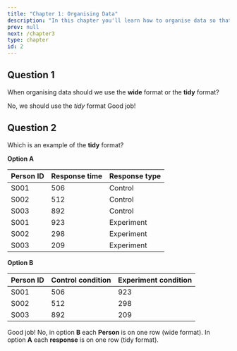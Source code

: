 ```yaml
---
title: "Chapter 1: Organising Data"
description: "In this chapter you'll learn how to organise data so that it's easy to work with it in R."
prev: null
next: /chapter3
type: chapter
id: 2
---
```


<exercise id="1" title="Organising data" type="slides">

<slides source="chapter1_01_organising_data">
</slides>

</exercise>

<exercise id="2" title="Test your understanding">


## Question 1
When organising data should we use the **wide** format or the **tidy** format?

<choice id="1">
<opt text="Wide format">
No, we should use the <i>tidy</i> format
</opt>
<opt text="Tidy format" correct="true">
Good job!
</opt>
</choice>

## Question 2
Which is an example of the **tidy** format?

**Option A**

<table>
<thead>
  <tr>
    <th>Person ID</th>
    <th>Response time</th>
    <th>Response type</th>
  </tr>
</thead>
<tbody>
  <tr>
    <td>S001<br></td>
    <td>506</td>
    <td>Control</td>
  </tr>
  <tr>
    <td>S002</td>
    <td>512</td>
    <td>Control</td>
  </tr>
  <tr>
    <td>S003</td>
    <td>892</td>
    <td>Control</td>
  </tr>
  <tr>
    <td>S001</td>
    <td>923</td>
    <td>Experiment</td>
  </tr>
  <tr>
    <td>S002</td>
    <td>298</td>
    <td>Experiment</td>
  </tr>
  <tr>
    <td>S003</td>
    <td>209</td>
    <td>Experiment</td>
  </tr>
</tbody>
</table>

**Option B**

<table>
<thead>
  <tr>
    <th class="tg-0pky">Person ID</th>
    <th class="tg-0pky">Control condition</th>
    <th class="tg-0pky">Experiment condition</th>
  </tr>
</thead>
<tbody>
  <tr>
    <td class="tg-0pky">S001<br></td>
    <td class="tg-0pky">506</td>
    <td class="tg-0pky">923</td>
  </tr>
  <tr>
    <td class="tg-0pky">S002</td>
    <td class="tg-0pky">512</td>
    <td class="tg-0pky">298</td>
  </tr>
  <tr>
    <td class="tg-0pky">S003</td>
    <td class="tg-0pky">892</td>
    <td class="tg-0pky">209</td>
  </tr>
</tbody>
</table>

<choice id="2">
<opt text="Option <b>A</b> is <i>tidy</i> format" correct="true">
Good job!
</opt>
<opt text="Option <b>B</b> is <i>tidy</i> format">
No, in option <b>B</b> each <b>Person</b> is on one row (wide format). In option <b>A</b> each <b>response</b> is on one row (tidy format).
</opt>
</choice>
</span>

</exercise>

<exercise id="3" title="Organising data in R"  type="slides">
<slides source="chapter1_03_advanced_organising_data">
</slides>
